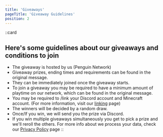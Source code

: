 ```yaml
---
title: 'Giveaways'
pageTitle: 'Giveaway Guidelines'
position: 2
---
```

::card
## Here's some guidelines about our giveaways and conditions to join
- The giveaway is hosted by us (Penguin Network)
- Giveaway prizes, ending times and requirements can be found in the original message.
- They can be immediately joined once the giveaway starts.
- To join a giveaway you may be required to have a minimum amount of playtime on our network, which can be found in the original message.  
- You may be required to /link your Discord account and Minecraft account. (For more information, visit our [linking](/docs/getting-started/linking) page)
- The winners will be decided by a random draw.
- Once/If you win, we will send you the prize via Discord.  
- If you win multiple giveaways simultaneously you get to pick a prize and we'll reroll the others.
For more info about we process your data, check our [Privacy Policy](/legal/privacy) page
::